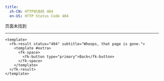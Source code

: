 ```yaml
title:
  zh-CN: HTTP状态码 404
  en-US: HTTP Status Code 404
```


页面未找到

---


```vue { "component": true } 
<template>
  <fk-result status="404" subtitle="Whoops, that page is gone.">
    <template #extra>
      <fk-space>
        <fk-button type="primary">Back</fk-button>
      </fk-space>
    </template>
  </fk-result>
</template>
```
